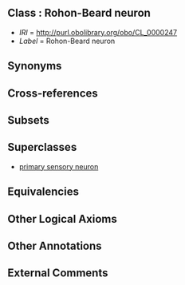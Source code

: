 
## Class : Rohon-Beard neuron

 * *IRI* = http://purl.obolibrary.org/obo/CL_0000247
 * *Label* = Rohon-Beard neuron

## Synonyms


## Cross-references


## Subsets


## Superclasses

 * [primary sensory neuron](../../CL/31/CL_0000531.md)

## Equivalencies


## Other Logical Axioms


## Other Annotations


## External Comments

